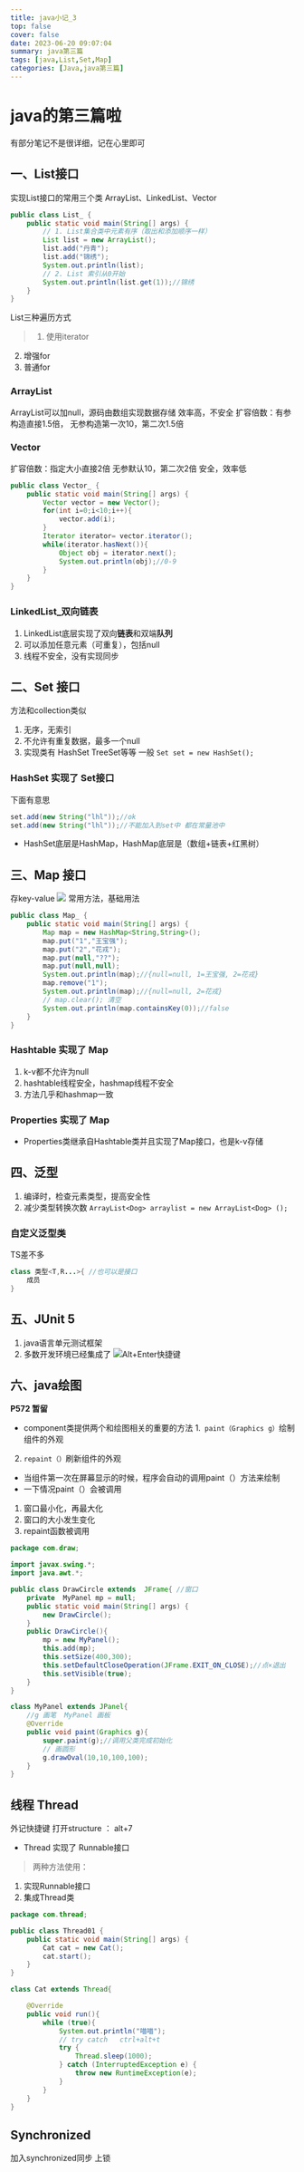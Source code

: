 ```yaml
---
title: java小记_3
top: false
cover: false
date: 2023-06-20 09:07:04
summary: java第三篇
tags: [java,List,Set,Map]
categories: [Java,java第三篇]
---
```


# java的第三篇啦
有部分笔记不是很详细，记在心里即可

## 一、List接口
实现List接口的常用三个类
ArrayList、LinkedList、Vector
```java
public class List_ {
    public static void main(String[] args) {
        // 1. List集合类中元素有序（取出和添加顺序一样）
        List list = new ArrayList();
        list.add("丹青");
        list.add("锦绣");
        System.out.println(list);
        // 2. List 索引从0开始
        System.out.println(list.get(1));//锦绣
    }
}
```
List三种遍历方式  
>1. 使用iterator
2. 增强for
3. 普通for

### ArrayList
ArrayList可以加null，源码由数组实现数据存储
效率高，不安全
扩容倍数：有参构造直接1.5倍，     无参构造第一次10，第二次1.5倍
### Vector
扩容倍数：指定大小直接2倍          无参默认10，第二次2倍
安全，效率低
```java
public class Vector_ {
    public static void main(String[] args) {
        Vector vector = new Vector();
        for(int i=0;i<10;i++){
            vector.add(i);
        }
        Iterator iterator= vector.iterator();
        while(iterator.hasNext()){
            Object obj = iterator.next();
            System.out.println(obj);//0-9
        }
    }
}
```
### LinkedList_双向链表
1. LinkedList底层实现了双向**链表**和双端**队列**
2. 可以添加任意元素（可重复），包括null
3. 线程不安全，没有实现同步

## 二、Set 接口
方法和collection类似
1. 无序，无索引
2. 不允许有重复数据，最多一个null
3. 实现类有 HashSet TreeSet等等
一般 `Set set = new HashSet();`

### HashSet 实现了 Set接口
下面有意思
```java
set.add(new String("lhl"));//ok
set.add(new String("lhl"));//不能加入到set中 都在常量池中
```
- HashSet底层是HashMap，HashMap底层是（数组+链表+红黑树）

## 三、Map 接口
存key-value
![](./java%E5%B0%8F%E8%AE%B0-2/Map.jpg)
常用方法，基础用法
```java
public class Map_ {
    public static void main(String[] args) {
        Map map = new HashMap<String,String>();
        map.put("1","王宝强");
        map.put("2","花戎");
        map.put(null,"??");
        map.put(null,null);
        System.out.println(map);//{null=null, 1=王宝强, 2=花戎}
        map.remove("1");
        System.out.println(map);//{null=null, 2=花戎}
        // map.clear(); 清空
        System.out.println(map.containsKey(0));//false
    }
}
```
### Hashtable 实现了 Map
1. k-v都不允许为null
2. hashtable线程安全，hashmap线程不安全
3. 方法几乎和hashmap一致

### Properties 实现了 Map
- Properties类继承自Hashtable类并且实现了Map接口，也是k-v存储

## 四、泛型
1. 编译时，检查元素类型，提高安全性
2. 减少类型转换次数
`ArrayList<Dog> arraylist = new ArrayList<Dog> ();`

### 自定义泛型类
TS差不多
```java
class 类型<T,R...>{ //也可以是接口
    成员
}
```

## 五、JUnit 5
1. java语言单元测试框架
2. 多数开发环境已经集成了
![Alt+Enter快捷键](./java%E5%B0%8F%E8%AE%B0-2/JUnit.png)

## 六、java绘图
__P572 暂留__
- component类提供两个和绘图相关的重要的方法
1.` paint（Graphics g）`绘制组件的外观
2. `repaint（）`刷新组件的外观

- 当组件第一次在屏幕显示的时候，程序会自动的调用paint（）方法来绘制
- 一下情况paint（）会被调用
1. 窗口最小化，再最大化
2. 窗口的大小发生变化
3. repaint函数被调用
```java
package com.draw;

import javax.swing.*;
import java.awt.*;

public class DrawCircle extends  JFrame{ //窗口
    private  MyPanel mp = null;
    public static void main(String[] args) {
        new DrawCircle();
    }
    public DrawCircle(){
        mp = new MyPanel();
        this.add(mp);
        this.setSize(400,300);
        this.setDefaultCloseOperation(JFrame.EXIT_ON_CLOSE);//点×退出
        this.setVisible(true);
    }
}

class MyPanel extends JPanel{
    //g 画笔  MyPanel 画板
    @Override
    public void paint(Graphics g){
        super.paint(g);//调用父类完成初始化
        // 画圆形
        g.drawOval(10,10,100,100);
    }
}
```
## 线程 Thread
外记快捷键 打开structure ： alt+7
- Thread 实现了 Runnable接口
>两种方法使用：
1. 实现Runnable接口
2. 集成Thread类
```java
package com.thread;

public class Thread01 {
    public static void main(String[] args) {
        Cat cat = new Cat();
        cat.start();
    }
}

class Cat extends Thread{

    @Override
    public void run(){
        while (true){
            System.out.println("喵喵");
            // try catch   ctrl+alt+t
            try {
                Thread.sleep(1000);
            } catch (InterruptedException e) {
                throw new RuntimeException(e);
            }
        }
    }
}
```
## Synchronized
加入synchronized同步 上锁